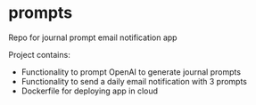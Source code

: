 # prompts
Repo for journal prompt email notification app

Project contains:
- Functionality to prompt OpenAI to generate journal prompts
- Functionality to send a daily email notification with 3 prompts
- Dockerfile for deploying app in cloud
